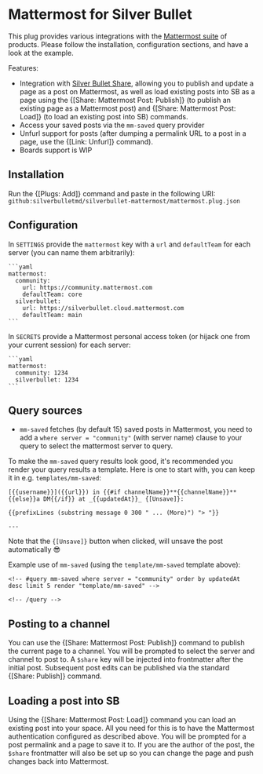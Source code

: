 # Mattermost for Silver Bullet
This plug provides various integrations with the [Mattermost suite](https://www.mattermost.com) of products. Please follow the installation, configuration sections, and have a look at the example.

Features:

* Integration with [Silver Bullet Share](https://silverbullet.md/%F0%9F%94%8C_Share), allowing you to publish and update a page as a post on Mattermost, as well as load existing posts into SB as a page using the {[Share: Mattermost Post: Publish]} (to publish an existing page as a Mattermost post) and {[Share: Mattermost Post: Load]} (to load an existing post into SB) commands.
* Access your saved posts via the `mm-saved` query provider
* Unfurl support for posts (after dumping a permalink URL to a post in a page, use the {[Link: Unfurl]} command).
* Boards support is WIP

## Installation
Run the {[Plugs: Add]} command and paste in the following URI: `github:silverbulletmd/silverbullet-mattermost/mattermost.plug.json` 

## Configuration
In `SETTINGS` provide the `mattermost` key with a `url` and `defaultTeam` for each server (you can name them arbitrarily):

    ```yaml
    mattermost:
      community:
        url: https://community.mattermost.com
        defaultTeam: core
      silverbullet:
        url: https://silverbullet.cloud.mattermost.com
        defaultTeam: main
    ```

In `SECRETS` provide a Mattermost personal access token (or hijack one from your current session) for each server:

    ```yaml
    mattermost:
      community: 1234
      silverbullet: 1234
    ```


## Query sources

* `mm-saved` fetches (by default 15) saved posts in Mattermost, you need to add a `where server = "community"` (with server name) clause to your query to select the mattermost server to query.

To make the `mm-saved` query results look good, it's recommended you render your query results a template. Here is one to start with, you can keep it in e.g. `templates/mm-saved`:

    [{{username}}]({{url}}) in {{#if channelName}}**{{channelName}}**{{else}}a DM{{/if}} at _{{updatedAt}}_ {[Unsave]}:

    {{prefixLines (substring message 0 300 " ... (More)") "> "}}

    ---

Note that the `{[Unsave]}` button when clicked, will unsave the post automatically 😎

Example use of `mm-saved` (using the `template/mm-saved` template above):

    <!-- #query mm-saved where server = "community" order by updatedAt desc limit 5 render "template/mm-saved" -->

    <!-- /query -->

## Posting to a channel

You can use the {[Share: Mattermost Post: Publish]} command to publish the current page to a channel. You will be prompted to select the server and channel to post to. A `$share` key will be injected into frontmatter after the initial post. Subsequent post edits can be published via the standard {[Share: Publish]} command.

## Loading a post into SB

Using the {[Share: Mattermost Post: Load]} command you can load an existing post into your space. All you need for this is to have the Mattermost authentication configured as described above. You will be prompted for a post permalink and a page to save it to. If you are the author of the post, the `$share` frontmatter will also be set up so you can change the page and push changes back into Mattermost.

